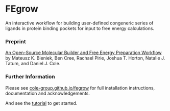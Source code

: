 # FEgrow
An interactive workflow for building user-defined congeneric series of ligands in protein binding pockets for input to free energy calculations.


### Preprint

[An Open-Source Molecular Builder and Free Energy Preparation Workflow](https://doi.org/10.26434/chemrxiv-2022-hr5q4) by Mateusz K. Bieniek, Ben Cree, Rachael Pirie, Joshua T. Horton, Natalie J. Tatum, and Daniel J. Cole.


### Further Information

Please see [cole-group.github.io/fegrow](https://cole-group.github.io/FEgrow) for full installation instructions, documentation and acknowledgements.

And see the [tutorial](https://github.com/cole-group/FEgrow/tree/master/notebooks) to get started.
